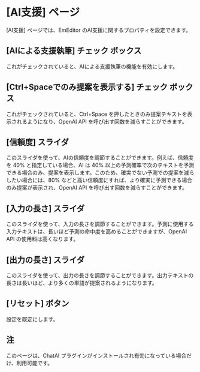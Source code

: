 # \[AI支援\] ページ

\[AI支援\] ページでは、EmEditor のAI支援に関するプロパティを設定できます。

## \[AIによる支援執筆\] チェック ボックス

これがチェックされていると、AIによる支援執筆の機能を有効にします。

## \[Ctrl+Spaceでのみ提案を表示する\] チェック ボックス

これがチェックされていると、Ctrl+Space を押したときのみ提案テキストを表示されるようになり、OpenAI API を呼び出す回数を減らすことができます。

## \[信頼度\] スライダ

このスライダを使って、AIの信頼度を調節することができます。例えば、信頼度を 40% と指定している場合、AI は 40% 以上の予測確率で次のテキストを予測できる場合のみ、提案を表示します。このため、確実でない予測での提案を減らしたい場合には、80% などと高い信頼度にすれば、より確実に予測できる場合のみ提案が表示され、OpenAI API を呼び出す回数を減らすことができます。

## \[入力の長さ\] スライダ

このスライダを使って、入力の長さを調節することができます。予測に使用する入力テキストは、長いほど予測の命中度を高めることができますが、OpenAI API の使用料は高くなります。

## \[出力の長さ\] スライダ

このスライダを使って、出力の長さを調節することができます。出力テキストの長さは長いほど、より多くの単語が提案されるようになります。

## \[リセット\] ボタン

設定を既定にします。

## 注

このページは、ChatAI プラグインがインストールされ有効になっている場合だけ、利用可能です。

